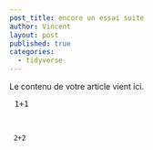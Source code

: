 ```yaml
---
post_title: encore un essai suite
author: Vincent
layout: post
published: true
categories:
  - tidyverse
---
```

Le contenu de votre article vient ici.
<pre lang="rsplus"> 1+1</pre>  
<br />

<code> 2+2</code>